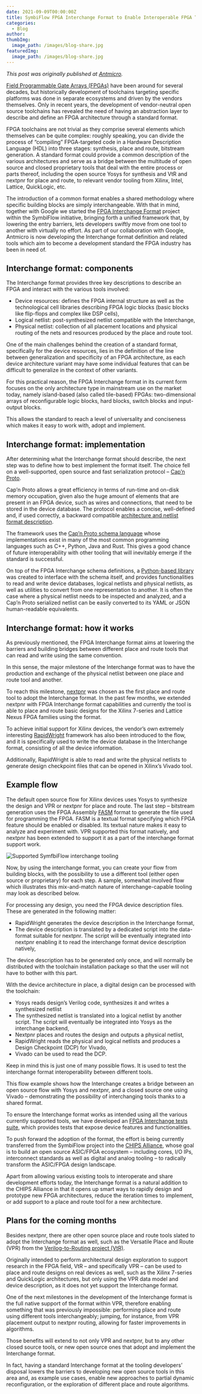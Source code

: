 ```yaml
---
date: 2021-09-09T00:00:00Z
title: SymbiFlow FPGA Interchange Format to Enable Interoperable FPGA Tooling
categories:
  - Blog
author: 
thumbImg:
  image_path: /images/blog-share.jpg
featuredImg:
  image_path: /images/blog-share.jpg
---
```


*This post was originally published at [Antmicro](https://antmicro.com/blog/2021/09/symbiflow-fpga-interchange-format/).*

[Field Programmable Gate Arrays (FPGAs)](https://antmicro.com/technologies/fpga/) have been around for several decades, but historically development of toolchains targeting specific platforms was done in separate ecosystems and driven by the vendors themselves. Only in recent years, the development of vendor-neutral open source toolchains has revealed the need of having an abstraction layer to describe and define an FPGA architecture through a standard format.

FPGA toolchains are not trivial as they comprise several elements which themselves can be quite complex: roughly speaking, you can divide the process of “compiling” FPGA-targeted code in a Hardware Description Language (HDL) into three stages: synthesis, place and route, bitstream generation. A standard format could provide a common description of the various architectures and serve as a bridge between the multitude of open source and closed proprietary tools that deal with the entire process or parts thereof, including the open source Yosys for synthesis and VtR and nextpnr for place and route, to relevant vendor tooling from Xilinx, Intel, Lattice, QuickLogic, etc.

The introduction of a common format enables a shared methodology where specific building blocks are simply interchangeable. With that in mind, together with Google we started the [FPGA Interchange Format](https://fpga-interchange-schema.readthedocs.io/) project within the SymbiFlow initiative, bringing forth a unified framework that, by lowering the entry barriers, lets developers swiftly move from one tool to another with virtually no effort. As part of our collaboration with Google, Antmicro is now developing the Interchange format definition and related tools which aim to become a development standard the FPGA industry has been in need of.

## Interchange format: components

The Interchange format provides three key descriptions to describe an FPGA and interact with the various tools involved:

- Device resources: defines the FPGA internal structure as well as the technological cell libraries describing FPGA logic blocks (basic blocks like flip-flops and complex like DSP cells),
- Logical netlist: post-synthesized netlist compatible with the Interchange,
- Physical netlist: collection of all placement locations and physical routing of the nets and resources produced by the place and route tool.

One of the main challenges behind the creation of a standard format, specifically for the device resources, lies in the definition of the line between generalization and specificity of an FPGA architecture, as each device architecture variant may have some individual features that can be difficult to generalize in the context of other variants.

For this practical reason, the FPGA Interchange format in its current form focuses on the only architecture type in mainstream use on the market today, namely island-based (also called tile-based) FPGAs: two-dimensional arrays of reconfigurable logic blocks, hard blocks, switch blocks and input-output blocks.

This allows the standard to reach a level of universality and conciseness which makes it easy to work with, adopt and implement.

## Interchange format: implementation

After determining what the Interchange format should describe, the next step was to define how to best implement the format itself. The choice fell on a well-supported, open source and fast serialization protocol – [Cap’n Proto](https://capnproto.org/).

Cap’n Proto allows a great efficiency in terms of run-time and on-disk memory occupation, given also the huge amount of elements that are present in an FPGA device, such as wires and connections, that need to be stored in the device database. The protocol enables a concise, well-defined and, if used correctly, a backward compatible [architecture and netlist format description](https://github.com/SymbiFlow/fpga-interchange-schema).

The framework uses the [Cap’n Proto schema language](https://capnproto.org/language.html) whose implementations exist in many of the most common programming languages such as C++, Python, Java and Rust. This gives a good chance of future interoperability with other tooling that will inevitably emerge if the standard is successful.

On top of the FPGA Interchange schema definitions, a [Python-based library](https://github.com/SymbiFlow/python-fpga-interchange) was created to interface with the schema itself, and provides functionalities to read and write device databases, logical netlists and physical netlists, as well as utilities to convert from one representation to another. It is often the case where a physical netlist needs to be inspected and analyzed, and a Cap’n Proto serialized netlist can be easily converted to its YAML or JSON human-readable equivalents.

## Interchange format: how it works

As previously mentioned, the FPGA Interchange format aims at lowering the barriers and building bridges between different place and route tools that can read and write using the same convention.

In this sense, the major milestone of the Interchange format was to have the production and exchange of the physical netlist between one place and route tool and another.

To reach this milestone, [nextpnr](https://github.com/YosysHQ/nextpnr) was chosen as the first place and route tool to adopt the Interchange format. In the past few months, we extended nextpnr with FPGA Interchange format capabilities and currently the tool is able to place and route basic designs for the Xilinx 7-series and Lattice Nexus FPGA families using the format.

To achieve initial support for Xilinx devices, the vendor’s own extremely interesting [RapidWright](https://github.com/Xilinx/RapidWright) framework has also been introduced to the flow, and it is specifically used to write the device database in the Interchange format, consisting of all the device information.

Additionally, RapidWright is able to read and write the physical netlists to generate design checkpoint files that can be opened in Xilinx’s Vivado tool.

## Example flow

The default open source flow for Xilinx devices uses Yosys to synthesize the design and VPR or nextpnr for place and route. The last step – bitstream generation uses the FPGA Assembly [FASM](https://symbiflow.readthedocs.io/en/latest/fasm/docs/specification.html) format to generate the file used for programming the FPGA. FASM is a textual format specifying which FPGA feature should be enabled or disabled. Its textual nature makes it easy to analyze and experiment with. VPR supported this format natively, and nextpnr has been extended to support it as a part of the interchange format support work.

![Supported SymfbiFlow interchange tooling](Interchange_flow.svg)

Now, by using the interchange format, you can create your flow from building blocks, with the possibility to use a different tool (either open source or proprietary) for each step.
A sample, somewhat involved flow which illustrates this mix-and-match nature of interchange-capable tooling may look as described below.

For processing any design, you need the FPGA device description files. These are generated in the following matter:

- RapidWright generates the device description in the Interchange format,
- The device description is translated by a dedicated script into the data-format suitable for nextpnr. The script will be eventually integrated into nextpnr enabling it to read the interchange format device description natively,

The device description has to be generated only once, and will normally be distributed with the toolchain installation package so that the user will not have to bother with this part.

With the device architecture in place, a digital design can be processed with the toolchain:

- Yosys reads design’s Verilog code, synthesizes it and writes a synthesized netlist
- The synthesized netlist is translated into a logical netlist by another script. The script will eventually be integrated into Yosys as the interchange backend,
- Nextpnr places and routes the design and outputs a physical netlist,
- RapidWright reads the physical and logical netlists and produces a Design Checkpoint (DCP) for Vivado,
- Vivado can be used to read the DCP.

Keep in mind this is just one of many possible flows. It is used to test the interchange format interoperability between different tools.

This flow example shows how the Interchange creates a bridge between an open source flow with Yosys and nextpnr, and a closed source one using Vivado – demonstrating the possibility of interchanging tools thanks to a shared format.

To ensure the Interchange format works as intended using all the various currently supported tools, we have developed an [FPGA Interchange tests suite](https://github.com/SymbiFlow/fpga-interchange-tests), which provides tests that expose device features and functionalities.

To push forward the adoption of the format, the effort is being currently transferred from the SymbiFlow project into the [CHIPS Alliance](https://chipsalliance.org/), whose goal is to build an open source ASIC/FPGA ecosystem – including cores, I/O IPs, interconnect standards as well as digital and analog tooling – to radically transform the ASIC/FPGA design landscape.

Apart from allowing various existing tools to interoperate and share development efforts today, the Interchange format is a natural addition to the CHIPS Alliance in that it opens up smart ways to rapidly design and prototype new FPGA architectures, reduce the iteration times to implement, or add support to a place and route tool for a new architecture.

## Plans for the coming months

Besides nextpnr, there are other open source place and route tools slated to adopt the Interchange format as well, such as the Versatile Place and Route (VPR) from the [Verilog-to-Routing project (VtR)](https://github.com/verilog-to-routing/vtr-verilog-to-routing).

Originally intended to perform architectural design exploration to support research in the FPGA field, VtR – and specifically VPR – can be used to place and route designs on real devices as well, such as the Xilinx 7-series and QuickLogic architectures, but only using the VPR data model and device description, as it does not yet support the Interchange format.

One of the next milestones in the development of the Interchange format is the full native support of the format within VPR, therefore enabling something that was previously impossible: performing place and route using different tools interchangeably; jumping, for instance, from VPR placement output to nextpnr routing, allowing for faster improvements in algorithms.

Those benefits will extend to not only VPR and nextpnr, but to any other closed source tools, or new open source ones that adopt and implement the Interchange format.

In fact, having a standard Interchange format at the tooling developers’ disposal lowers the barriers to developing new open source tools in this area and, as example use cases, enable new approaches to partial dynamic reconfiguration, or the exploration of different place and route algorithms.